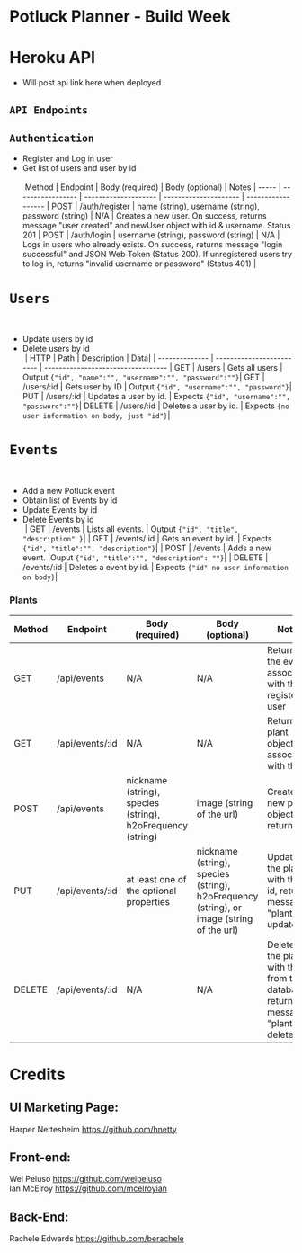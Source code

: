 # Potluck Planner - Build Week

# Heroku API
- Will post api link here when deployed
​
## `API Endpoints`
## `Authentication`
- Register and Log in user
- Get list of users and user by id <br> <br>
​
Method | Endpoint | Body (required) | Body (optional) | Notes
| ----- | ----------------- | -------------------- | --------------------- | ------------------ |
POST | /auth/register | name (string), username (string), password (string) | N/A | Creates a new user. On success, returns message "user created" and newUser object with id & username.  Status 201 |
POST | /auth/login |  username (string), password (string) | N/A | Logs in users who already exists. On success, returns message "login successful" and JSON Web Token (Status 200). If unregistered users try to log in, returns "invalid username or password" (Status 401) |
​
​
# `Users`
​
- Update users by id
- Delete users by id <br>
​
| HTTP | Path               | Description                                   | Data|
| -------------- | ------------------------- | ---------------------------------- |
GET | /users            | Gets all users     |  Output `{"id", "name":"", "username":"", "password":""}`|
GET | /users/:id      | Gets user by ID    | Output `{"id", "username":"", "password"}`|
PUT | /users/:id    | Updates a user by id.   |  Expects `{"id", "username":"", "password":""}`|
DELETE | /users/:id | Deletes a user by id.   |  Expects `{no user information on body, just "id"}`|
​
​
# `Events`
​
- Add a new Potluck event
- Obtain list of Events by id
- Update Events by id
- Delete Events by id <br>
​
| GET | /events | Lists all events.   |  Output `{"id", "title", "description" }`|
| GET | /events/:id    | Gets an event by id.   |  Expects `{"id", "title":"", "description"}`|
| POST | /events      | Adds a new event.    |Ouput `{"id", "title":"", "description": ""}`|
| DELETE | /events/:id | Deletes a event by id.   |  Expects `{"id" no user information on body}`|

### Plants
Method | Endpoint | Body (required) | Body (optional) | Notes
| ----- | ----------------- | -------------------- | --------------------- | ------------------ |
GET | /api/events | N/A | N/A | Returns all the events associated with this registered user |
GET | /api/events/:id |  N/A | N/A | Returns plant object associated with this id |
POST | /api/events | nickname (string), species (string), h2oFrequency (string) | image (string of the url) | Creates new plant object and returns it. |
PUT | /api/events/:id |  at least one of the optional properties | nickname (string), species (string), h2oFrequency (string), or image (string of the url) | Updates the plant with this id, returns message "plant updated" |
DELETE | /api/events/:id | N/A | N/A | Deletes the plant with this id from the database, returns message "plant deleted" |

# Credits

UI Marketing Page: 
------------------
Harper Nettesheim https://github.com/hnetty

Front-end:
------------------
Wei Peluso https://github.com/weipeluso <br>
Ian McElroy https://github.com/mcelroyian

Back-End:
------------------
Rachele Edwards https://github.com/berachele